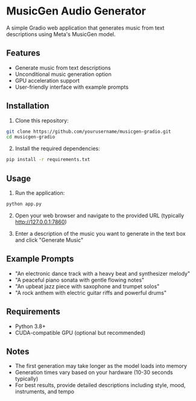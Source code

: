 # MusicGen Audio Generator

A simple Gradio web application that generates music from text descriptions using Meta's MusicGen model.

## Features

- Generate music from text descriptions
- Unconditional music generation option
- GPU acceleration support
- User-friendly interface with example prompts

## Installation

1. Clone this repository:

```bash
git clone https://github.com/yourusername/musicgen-gradio.git
cd musicgen-gradio
```

2. Install the required dependencies:

```bash
pip install -r requirements.txt
```

## Usage

1. Run the application:

```bash
python app.py
```

2. Open your web browser and navigate to the provided URL (typically http://127.0.0.1:7860)

3. Enter a description of the music you want to generate in the text box and click "Generate Music"

## Example Prompts

- "An electronic dance track with a heavy beat and synthesizer melody"
- "A peaceful piano sonata with gentle flowing notes"
- "An upbeat jazz piece with saxophone and trumpet solos"
- "A rock anthem with electric guitar riffs and powerful drums"

## Requirements

- Python 3.8+
- CUDA-compatible GPU (optional but recommended)

## Notes

- The first generation may take longer as the model loads into memory
- Generation times vary based on your hardware (10-30 seconds typically)
- For best results, provide detailed descriptions including style, mood, instruments, and tempo

